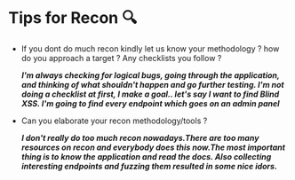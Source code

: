 # Tips for Recon 🔍
 
- If you dont do much recon kindly let us know your methodology ? how do you approach a target ? Any checklists you follow ?

   ***I'm always checking for logical bugs, going through the application, and thinking of what shouldn't happen and go further testing. I'm not doing a checklist at first, I make a goal.. let's say I want to find Blind XSS. I'm going to find every endpoint which goes on an admin panel***

- Can you elaborate your recon methodology/tools ?
 
     ***I don't really do too much recon nowadays.There are too many resources on recon and everybody does this now.The most important thing is to know the application and read the docs. Also collecting interesting endpoints and fuzzing them resulted in some nice idors.***
